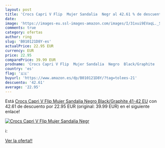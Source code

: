 ```yaml
---
layout: post
title: 'Crocs Capri V Flip  Mujer Sandalia  Negr al 42.61 % de descuento'
date: 
image: 'https://images-eu.ssl-images-amazon.com/images/I/31xui9EVaqL._SL200_.jpg'
comments: true
category: ofertas
author: ring
slug: 'B010121D8Y-es'
actualPrice: 22.95 EUR
currency: EUR
price: 22.95
comparePrice: 39.99 EUR
prodname: 'Crocs Capri V Flip  Mujer Sandalia  Negro  Black/Graphite   41-42 EU'
country: 'es'
flag: '🇪🇸'
buyurl: 'https://www.amazon.es/dp/B010121D8Y/?tag=tolees-21'
descuento: '42.61'
average: '22.95'
---
```


Está [Crocs Capri V Flip  Mujer Sandalia  Negro  Black/Graphite   41-42 EU](https://www.amazon.es/dp/B010121D8Y/?tag=tolees-21) con 42.61 de descuento por 22.95 EUR (original: 39.99 EUR) en el siguiente enlace!

[![Crocs Capri V Flip  Mujer Sandalia  Negr](https://images-eu.ssl-images-amazon.com/images/I/31xui9EVaqL._SL200_.jpg)](https://www.amazon.es/dp/B010121D8Y/?tag=tolees-21)

ℹ️:


[Ver la oferta!!](https://www.amazon.es/dp/B010121D8Y/?tag=tolees-21)
